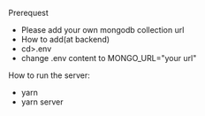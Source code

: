 Prerequest
- Please add your own mongodb collection url
- How to add(at backend)
- cd>.env
- change .env content to MONGO_URL="your url"

How to run the server: 
- yarn
- yarn server


